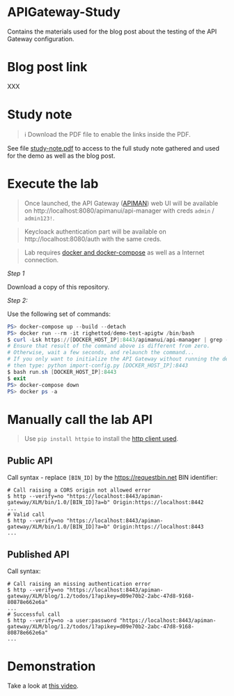 # APIGateway-Study

Contains the materials used for the blog post about the testing of the API Gateway configuration.

# Blog post link

XXX

# Study note

> :information_source: Download the PDF file to enable the links inside the PDF.

See file [study-note.pdf](study-note.pdf) to access to the full study note gathered and used for the demo as well as the blog post.

# Execute the lab

> Once launched, the API Gateway ([APIMAN](https://www.apiman.io)) web UI will be available on http://localhost:8080/apimanui/api-manager with creds `admin` / `admin123!`.

> Keycloack authentication part will be available on http://localhost:8080/auth with the same creds.

> Lab requires [docker and docker-compose](https://docs.docker.com/get-docker/) as well as a Internet connection.

*Step 1*

Download a copy of this repository.

*Step 2:*

Use the following set of commands:

```powershell
PS> docker-compose up --build --detach
PS> docker run --rm -it righettod/demo-test-apigtw /bin/bash
$ curl -Lsk https://[DOCKER_HOST_IP]:8443/apimanui/api-manager | grep -ic "apiman"
# Ensure that result of the command above is different from zero. 
# Otherwise, wait a few seconds, and relaunch the command...
# If you only want to initialize the API Gateway without running the demo 
# then type: python import-config.py [DOCKER_HOST_IP]:8443 
$ bash run.sh [DOCKER_HOST_IP]:8443
$ exit
PS> docker-compose down
PS> docker ps -a
```

# Manually call the lab API

> Use `pip install httpie` to install the [http client used](https://httpie.io/docs).

## Public API

Call syntax - replace `[BIN_ID]` by the https://requestbin.net BIN identifier:

```shell
# Call raising a CORS origin not allowed error
$ http --verify=no "https://localhost:8443/apiman-gateway/XLM/bin/1.0/[BIN_ID]?a=b" Origin:https://localhost:8442
...
# Valid call
$ http --verify=no "https://localhost:8443/apiman-gateway/XLM/bin/1.0/[BIN_ID]?a=b" Origin:https://localhost:8443
...
```

## Published API

Call syntax:

```shell
# Call raising an missing authentication error
$ http --verify=no "https://localhost:8443/apiman-gateway/XLM/blog/1.2/todos/1?apikey=d09e70b2-2abc-47d8-9168-80878e662e6a"
...
# Successful call
$ http --verify=no -a user:password "https://localhost:8443/apiman-gateway/XLM/blog/1.2/todos/1?apikey=d09e70b2-2abc-47d8-9168-80878e662e6a"
...
```

# Demonstration

Take a look at [this video](demo.mp4).
